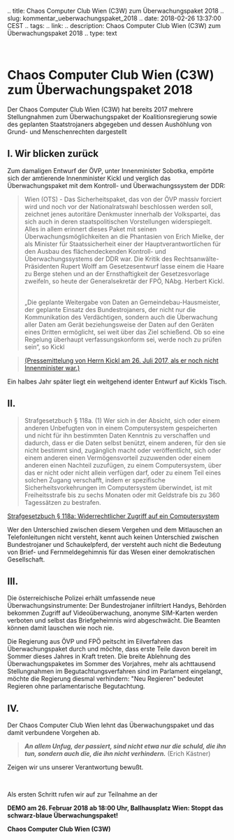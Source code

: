 .. title: Chaos Computer Club Wien (C3W) zum Überwachungspaket 2018
.. slug: kommentar_ueberwachungspaket_2018
.. date: 2018-02-26 13:37:00 CEST
.. tags:
.. link:
.. description: Chaos Computer Club Wien (C3W) zum Überwachungspaket 2018
.. type: text


&nbsp;

# Chaos Computer Club Wien (C3W) zum Überwachungspaket 2018

Der Chaos Computer Club Wien (C3W) hat bereits 2017 mehrere Stellungnahmen zum Überwachungspaket der Koalitionsregierung sowie des geplanten Staatstrojaners 
abgegeben und dessen Aushöhlung von Grund- und Menschenrechten dargestellt

## I. Wir blicken zurück

Zum damaligen Entwurf der ÖVP, unter Innenminister Sobotka, empörte sich der 
amtierende Innenminister Kickl und verglich das Überwachungspaket mit dem 
Kontroll- und Überwachungssystem der DDR:

> Wien (OTS) - Das Sicherheitspaket, das von der ÖVP massiv forciert wird und noch vor der Nationalratswahl beschlossen werden soll, zeichnet jenes autoritäre Denkmuster innerhalb der Volkspartei, das sich auch in deren staatspolitischen Vorstellungen widerspiegelt. Alles in allem erinnert dieses Paket mit seinen Überwachungsmöglichkeiten an die Phantasien von Erich Mielke, der als Minister für Staatssicherheit einer der Hauptverantwortlichen für den Ausbau des flächendeckenden Kontroll- und Überwachungssystems der DDR war. Die Kritik des Rechtsanwälte-Präsidenten Rupert Wolff am Gesetzesentwurf lasse einem die Haare zu Berge stehen und an der Ernsthaftigkeit der Gesetzesvorlage zweifeln, so heute der Generalsekretär der FPÖ, NAbg. Herbert Kickl.
> 
> <br/>
> „Die geplante Weitergabe von Daten an Gemeindebau-Hausmeister, der geplante Einsatz des Bundestrojaners, der nicht nur die Kommunikation des Verdächtigen, sondern auch die Überwachung aller Daten am Gerät beziehungsweise der Daten auf den Geräten eines Dritten ermöglicht, sei weit über das Ziel schießend. Ob so eine Regelung überhaupt verfassungskonform sei, werde noch zu prüfen sein“, so Kickl

> [(Pressemittelung von Herrn Kickl am 26. Juli 2017, als er noch nicht Innenminister war.)][1]


Ein halbes Jahr später liegt ein weitgehend identer Entwurf auf Kickls Tisch.

## II. 

> Strafgesetzbuch § 118a. (1) Wer sich in der Absicht, sich oder einem anderen Unbefugten von in einem Computersystem gespeicherten und nicht für ihn bestimmten Daten Kenntnis zu verschaffen und dadurch, dass er die Daten selbst benützt, einem anderen, für den sie nicht bestimmt sind, zugänglich macht oder veröffentlicht, sich oder einem anderen einen Vermögensvorteil zuzuwenden oder einem anderen einen Nachteil zuzufügen, zu einem Computersystem, über das er nicht oder nicht allein verfügen darf, oder zu einem Teil eines solchen Zugang verschafft, indem er spezifische Sicherheitsvorkehrungen im Computersystem überwindet, ist mit Freiheitsstrafe bis zu sechs Monaten oder mit Geldstrafe bis zu 360 Tagessätzen zu bestrafen.

[Strafgesetzbuch § 118a: Widerrechtlicher Zugriff auf ein Computersystem][2]

Wer den Unterschied zwischen diesem Vergehen und dem Mitlauschen an 
Telefonleitungen nicht versteht, kennt auch keinen Unterschied zwischen 
Bundestrojaner und Schaukelpferd, der versteht auch nicht die Bedeutung 
von Brief- und Fernmeldegehimnis für das Wesen einer demokratischen Gesellschaft.

## III.

Die österreichische Polizei erhält umfassende neue Überwachungsinstrumente: 
Der Bundestrojaner infiltriert Handys, Behörden bekommen Zugriff auf Videoüberwachung, 
anonyme SIM-Karten werden verboten und selbst das Briefgeheimnis wird abgeschwächt. 
Die Beamten können damit lauschen wie noch nie. 

Die Regierung aus ÖVP und FPÖ peitscht im Eilverfahren das Überwachungspaket 
durch und möchte, dass erste Teile davon bereit im Sommer dieses Jahres in 
Kraft treten. Die breite Ablehnung des Überwachungspaketes im Sommer des 
Vorjahres, mehr als achttausend Stellungnahmen im Begutachtungsverfahren 
sind im Parlament eingelangt, möchte die Regierung diesmal verhindern: 
"Neu Regieren" bedeutet Regieren ohne parlamentarische Begutachtung.

## IV.

Der Chaos Computer Club Wien lehnt das Überwachungspaket und das damit 
verbundene Vorgehen ab.

> _**An allem Unfug, der passiert, sind nicht etwa nur die schuld, die ihn 
> tun, sondern auch die, die ihn nicht verhindern.**_
> (Erich Kästner)

Zeigen wir uns unserer Verantwortung bewußt. 

<br/>

Als ersten Schritt rufen wir auf zur Teilnahme an der 

**DEMO am 26. Februar 2018 ab 18:00 Uhr, Ballhausplatz Wien: 
Stoppt das schwarz-blaue Überwachungspaket!**


**Chaos Computer Club Wien (C3W)**


[1]: https://www.ots.at/presseaussendung/OTS_20170726_OTS0044/kickl-sicherheitspaket-der-oevp-ist-gefaehrliche-drohung-und-wird-von-der-fpoe-abgelehnt
[2]: https://www.ris.bka.gv.at/Dokument.wxe?ResultFunctionToken=414b9c4f-889d-4255-8c63-3cc267388c68&Abfrage=Gesamtabfrage&SearchInAsylGH=&SearchInAvn=&SearchInAvsv=&SearchInBegut=&SearchInBgblAlt=&SearchInBgblAuth=&SearchInBgblPdf=&SearchInBks=&SearchInBundesnormen=&SearchInDok=&SearchInDsk=&SearchInErlaesse=&SearchInGbk=&SearchInGemeinderecht=&SearchInJustiz=&SearchInBvwg=&SearchInLvwg=&SearchInLgbl=&SearchInLgblNO=&SearchInLgblAuth=&SearchInLandesnormen=&SearchInNormenliste=&SearchInPruefGewO=&SearchInPvak=&SearchInRegV=&SearchInSpg=&SearchInUbas=&SearchInUmse=&SearchInUvs=&SearchInVerg=&SearchInVfgh=&SearchInVwgh=&ImRisSeitVonDatum=&ImRisSeitBisDatum=&ImRisSeit=Undefined&ResultPageSize=100&Suchworte=118a+stgb&Dokumentnummer=NOR40093646
